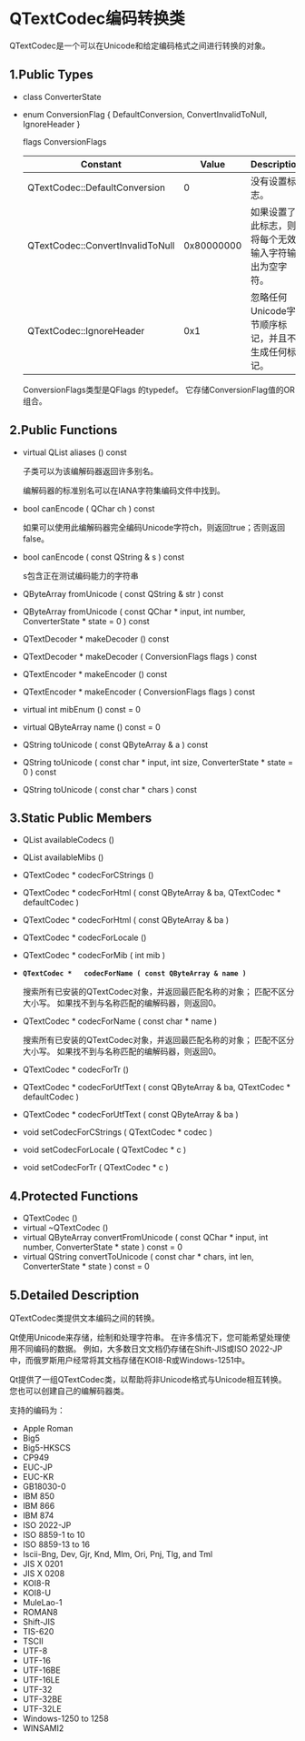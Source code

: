 # QTextCodec编码转换类

QTextCodec是一个可以在Unicode和给定编码格式之间进行转换的对象。

## 1.Public Types

- class	ConverterState

- enum	ConversionFlag { DefaultConversion, ConvertInvalidToNull, IgnoreHeader }

  flags	ConversionFlags

  | Constant                         | Value      | Description                                          |
  | -------------------------------- | ---------- | ---------------------------------------------------- |
  | QTextCodec::DefaultConversion    | 0          | 没有设置标志。                                       |
  | QTextCodec::ConvertInvalidToNull | 0x80000000 | 如果设置了此标志，则将每个无效输入字符输出为空字符。 |
  | QTextCodec::IgnoreHeader         | 0x1        | 忽略任何Unicode字节顺序标记，并且不生成任何标记。    |

  ConversionFlags类型是QFlags <ConversionFlag>的typedef。 它存储ConversionFlag值的OR组合。

## 2.Public Functions

- virtual QList<QByteArray>	aliases () const

  子类可以为该编解码器返回许多别名。

  编解码器的标准别名可以在IANA字符集编码文件中找到。

- bool	canEncode ( QChar ch ) const

  如果可以使用此编解码器完全编码Unicode字符ch，则返回true；否则返回false。

- bool	canEncode ( const QString & s ) const

  s包含正在测试编码能力的字符串

- QByteArray	fromUnicode ( const QString & str ) const

- QByteArray	fromUnicode ( const QChar * input, int number, ConverterState * state = 0 ) const

- QTextDecoder *	makeDecoder () const

- QTextDecoder *	makeDecoder ( ConversionFlags flags ) const

- QTextEncoder *	makeEncoder () const

- QTextEncoder *	makeEncoder ( ConversionFlags flags ) const

- virtual int	mibEnum () const = 0

- virtual QByteArray	name () const = 0

- QString	toUnicode ( const QByteArray & a ) const

- QString	toUnicode ( const char * input, int size, ConverterState * state = 0 ) const

- QString	toUnicode ( const char * chars ) const

## 3.Static Public Members

- QList<QByteArray>	availableCodecs ()

- QList<int>	availableMibs ()

- QTextCodec *	codecForCStrings ()

- QTextCodec *	codecForHtml ( const QByteArray & ba, QTextCodec * defaultCodec )

- QTextCodec *	codecForHtml ( const QByteArray & ba )

- QTextCodec *	codecForLocale ()

- QTextCodec *	codecForMib ( int mib )

- **`QTextCodec *	codecForName ( const QByteArray & name )`**

  搜索所有已安装的QTextCodec对象，并返回最匹配名称的对象； 匹配不区分大小写。 如果找不到与名称匹配的编解码器，则返回0。

- QTextCodec *	codecForName ( const char * name )

  搜索所有已安装的QTextCodec对象，并返回最匹配名称的对象； 匹配不区分大小写。 如果找不到与名称匹配的编解码器，则返回0。

- QTextCodec *	codecForTr ()

- QTextCodec *	codecForUtfText ( const QByteArray & ba, QTextCodec * defaultCodec )

- QTextCodec *	codecForUtfText ( const QByteArray & ba )

- void	setCodecForCStrings ( QTextCodec * codec )

- void	setCodecForLocale ( QTextCodec * c )

- void	setCodecForTr ( QTextCodec * c )

## 4.Protected Functions

- QTextCodec ()
- virtual	~QTextCodec ()
- virtual QByteArray	convertFromUnicode ( const QChar * input, int number, ConverterState * state ) const = 0
- virtual QString	convertToUnicode ( const char * chars, int len, ConverterState * state ) const = 0

## 5.Detailed Description

QTextCodec类提供文本编码之间的转换。

Qt使用Unicode来存储，绘制和处理字符串。 在许多情况下，您可能希望处理使用不同编码的数据。 例如，大多数日文文档仍存储在Shift-JIS或ISO 2022-JP中，而俄罗斯用户经常将其文档存储在KOI8-R或Windows-1251中。

Qt提供了一组QTextCodec类，以帮助将非Unicode格式与Unicode相互转换。 您也可以创建自己的编解码器类。

支持的编码为：

- Apple Roman
- Big5
- Big5-HKSCS
- CP949
- EUC-JP
- EUC-KR
- GB18030-0
- IBM 850
- IBM 866
- IBM 874
- ISO 2022-JP
- ISO 8859-1 to 10
- ISO 8859-13 to 16
- Iscii-Bng, Dev, Gjr, Knd, Mlm, Ori, Pnj, Tlg, and Tml
- JIS X 0201
- JIS X 0208
- KOI8-R
- KOI8-U
- MuleLao-1
- ROMAN8
- Shift-JIS
- TIS-620
- TSCII
- UTF-8
- UTF-16
- UTF-16BE
- UTF-16LE
- UTF-32
- UTF-32BE
- UTF-32LE
- Windows-1250 to 1258
- WINSAMI2